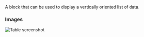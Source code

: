 A block that can be used to display a vertically oriented list of data.

### Images

![Table screenshot](https://gitlab.com/appsemble/appsemble/-/raw/0.34.5-test.0/config/assets/list.png)
